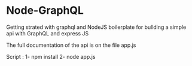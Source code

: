 # Node-GraphQL
Getting strated with graphql and NodeJS
boilerplate for bullding a simple api with GraphQL and express JS 

The full documentation of the api is on the file app.js

Script : 
1- npm install 
2- node app.js
